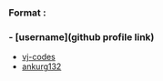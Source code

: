 ### Format :
  ### - [username](github profile link)



- [vj-codes](https://github.com/vj-codes)
- [ankurg132](https://github.com/ankurg132)